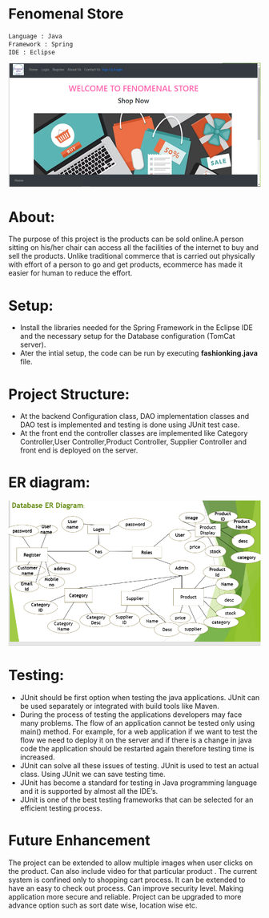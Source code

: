 # Fenomenal Store

```
Language : Java
Framework : Spring
IDE : Eclipse
```

![](images/homepage.PNG)


# About:
The purpose of this project is the products can be sold online.A person sitting on his/her chair can access all the facilities of the internet to buy and sell the products.
Unlike traditional commerce that is carried out physically with effort of a person to go and get products, ecommerce has made it easier for human to reduce the effort.

# Setup:
- Install the libraries needed for the Spring Framework in the Eclipse IDE and the necessary setup for the Database configuration (TomCat server).
- Ater the intial setup, the code can be run by executing **fashionking.java** file.

# Project Structure:
- At the backend Configuration class, DAO implementation classes and DAO test is implemented and testing is done using JUnit test case.
- At the front end the controller classes are implemented like Category Controller,User Controller,Product Controller, Supplier Controller and front end is deployed on the server.



# ER diagram:
![](images/er_dgm.PNG)


# Testing:
- JUnit should be first option when testing the java applications. JUnit can be used separately or integrated with build tools like Maven.
- During the process of testing the applications developers may face many problems. The flow of an application cannot be tested only using main() method. For example, for a web application if we want to test the flow we need to deploy it on the server and if there is a change in java code the application should be restarted again therefore testing time is increased.
- JUnit can solve all these issues of testing. JUnit is used to test an actual class. Using JUnit we can save testing time.
- JUnit has become a standard for testing in Java programming language and it is supported by almost all the IDE’s.
- JUnit is one of the best testing frameworks that can be selected for an efficient testing process.

# Future Enhancement
The project can be extended to allow multiple images when user clicks on the product.
Can also include video for that particular product .
The current system is confined only to shopping cart process. It can be extended to have an easy to check out process.
Can improve security level. Making application more secure and reliable.
Project can be upgraded to more advance option such as sort date wise, location wise etc.
